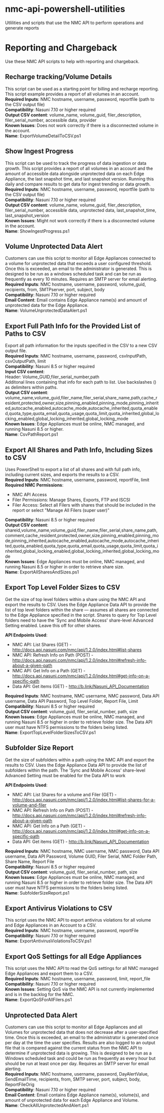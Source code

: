 # nmc-api-powershell-utilities
Utlilities and scripts that use the NMC API to perform operations and generate reports

# Reporting and Chargeback
Use these NMC API scripts to help with reporting and chargeback.

## Recharge tracking/Volume Details
This script can be used as a starting point for billing and recharge reporting. This script example provides a report of all volumes in an account.\
**Required Inputs**: NMC hostname, username, password, reportfile (path to the CSV output file)\
**Compatibility**: Nasuni 7.10 or higher required\
**Output CSV content**: volume_name, volume_guid, filer_description, filer_serial_number, accessible data, provider\
**Known Issues**: Does not work correctly if there is a disconnected volume in the account.\
**Name**: ExportVolumeDetailToCSV.ps1

## Show Ingest Progress
This script can be used to track the progress of data ingestion or data growth. This script provides a report of all volumes in an account and the amount of accessible data alongside unprotected data on each Edge Appliance, the last snapshot time, and last snapshot version. Running this daily and compare results to get data for ingest trending or data growth.\
**Required Inputs**: NMC hostname, username, password, reportfile (path to the CSV output file)\
**Compatibility**: Nasuni 7.10 or higher required\
**Output CSV content**: volume_name, volume_guid, filer_description, filer_serial_number, accessible data, unprotected data, last_snapshot_time, last_snapshot_version\
**Known Issues**: Might not work correctly if there is a disconnected volume in the account. \
**Name**: ShowIngestProgress.ps1

## Volume Unprotected Data Alert
Customers can use this script to monitor all Edge Appliances connected to a volume for unprotected data that exceeds a user configured threshold. Once this is exceeded, an email to the administrator is generated. This is designed to be run as a windows scheduled task and can be run as frequently as every 10 minutes. Requires an SMTP server for email alerting.\
**Required Inputs**: NMC hostname, username, password, volume_guid, recipients, from, SMTPserver, port, subject, body\
**Compatibility**: Nasuni 7.10 or higher required\
**Email Content**: Email contains Edge Appliance name(s) and amount of unprotected data for the Edge Appliance.\
**Name**: VolumeUnprotectedDataAlert.ps1

## Export Full Path Info for the Provided List of Paths to CSV
Export all path information for the inputs specified in the CSV to a new CSV output file.\
**Required Inputs**: NMC hostname, username, password, csvInputPath, csvOutputPath, limit\
**Compatibility**: Nasuni 8.5 or higher required\
**Input CSV content**:\
Header: Volume_GUID,filer_serial_number,path\
Additonal lines containing that info for each path to list. Use backslashes (\) as delimiters within paths.\
**Output CSV content**: volume_name,volume_guid,filer_name,filer_serial,share_name,path,cache_resident,protected,owner,size,pinning_enabled,pinning_mode,pinning_inherited,autocache_enabled,autocache_mode,autocache_inherited,quota_enabled,quota_type,quota_email,quota_usage,quota_limit,quota_inherited,global_locking_enabled,global_locking_inherited,global_locking_mode\
**Known Issues**: Edge Appliances must be online, NMC managed, and running Nasuni 8.5 or higher.\
**Name**: CsvPathReport.ps1

## Export All Shares and Path Info, Including Sizes to CSV
Uses PowerShell to export a list of all shares and with full path info, including current sizes, and exports the results to a CSV.\
**Required Inputs**: NMC hostname, username, password, reportFile, limit\
**Required NMC Permissions**:
* NMC API Access
* Filer Permissions: Manage Shares, Exports, FTP and ISCSI
* Filer Access: Select all Filers with shares that should be included in the report or select "Manage All Filers (super user)"

**Compatibility**: Nasuni 8.5 or higher required\
**Output CSV content**: shareid,volume_name,volume_guid,filer_name,filer_serial,share_name,path,comment,cache_resident,protected,owner,size,pinning_enabled,pinning_mode,pinning_inherited,autocache_enabled,autocache_mode,autocache_inherited,quota_enabled,quota_type,quota_email,quota_usage,quota_limit,quota_inherited,global_locking_enabled,global_locking_inherited,global_locking_mode\
**Known Issues**: Edge Appliances must be online, NMC managed, and running Nasuni 8.5 or higher in order to retrieve share size.\
**Name**: ExportAllSharesAndSizes.ps1

## Export Top Level Folder Sizes to CSV
Get the size of top level folders within a share using the NMC API and export the results to CSV. Uses the Edge Appliance Data API to provide the list of top level folders within the share — assumes all shares are connected to the Edge Appliance specified in the script. Shares to query for Top Level folders need to have the 'Sync and Mobile Access' share-level Advanced Setting enabled. Leave this off for other shares.

**API Endpoints Used**:  
* NMC API: List Shares (GET) - http://docs.api.nasuni.com/nmc/api/1.2.0/index.html#list-shares
* NMC API: Refresh Info on Path (POST) - http://docs.api.nasuni.com/nmc/api/1.2.0/index.html#refresh-info-about-a-given-path  
* NMC API: Get Info on a Path (GET) - http://docs.api.nasuni.com/nmc/api/1.2.0/index.html#get-info-on-a-specific-path
* Data API: Get items (GET) - http://b.link/Nasuni_API_Documentation

**Required Inputs**: NMC hostname, NMC username, NMC password, Data API username, Data API Password, Top Level Folder, Report File, Limit\
**Compatibility**: Nasuni 8.5 or higher required\
**Output CSV content**: volume_guid, filer_serial_number, path, size\
**Known Issues**: Edge Appliances must be online, NMC managed, and running Nasuni 8.5 or higher in order to retrieve folder size. The Data API user must have NTFS permissions to the folders being listed.\
**Name**: ExportTopLevelFolderSizesToCSV.ps1

## Subfolder Size Report
Get the size of subfolders within a path using the NMC API and export the results to CSV. Uses the Edge Appliance Data API to provide the list of subfolders within the path. The 'Sync and Mobile Access' share-level Advanced Setting must be enabled for the Data API to work

**API Endpoints Used**:  
* NMC API: List Shares for a volume and Filer (GET) - http://docs.api.nasuni.com/nmc/api/1.2.0/index.html#list-shares-for-a-volume-and-filer
* NMC API: Refresh Info on Path (POST) - http://docs.api.nasuni.com/nmc/api/1.2.0/index.html#refresh-info-about-a-given-path  
* NMC API: Get Info on a Path (GET) - http://docs.api.nasuni.com/nmc/api/1.2.0/index.html#get-info-on-a-specific-path
* Data API: Get items (GET) - http://b.link/Nasuni_API_Documentation

**Required Inputs**: NMC hostname, NMC username, NMC password, Data API username, Data API Password, Volume GUID, Filer Serial, NMC Folder Path, Share Name, Report File\
**Compatibility**: Nasuni 8.5 or higher required\
**Output CSV content**: volume_guid, filer_serial_number, path, size\
**Known Issues**: Edge Appliances must be online, NMC managed, and running Nasuni 8.5 or higher in order to retrieve folder size. The Data API user must have NTFS permissions to the folders being listed.\
**Name**: SubfolderSizeReport.ps1

## Export Antivirus Violations to CSV
This script uses the NMC API to export antivirus violations for all volume and Edge Appliances in an Account to a CSV.\
**Required Inputs**: NMC hostname, username, password, reportFile\
**Compatibility**: Nasuni 7.10 or higher required\
**Name**: ExportAntivirusViolationsToCSV.ps1

## Export QoS Settings for all Edge Appliances
This script uses the NMC API to read the QoS settings for all NMC managed Edge Appliances and export them to a CSV.\
**Required Inputs**: NMC hostname, username, password, limit, report_file\
**Compatibility**: Nasuni 7.10 or higher required\
**Known Issues**: Setting QoS via the NMC API is not currently implemented and is in the backlog for the NMC.\
**Name**: ExportQoSForAllFilers.ps1

## Unprotected Data Alert
Customers can use this script to monitor all Edge Appliances and all Volumes for unprotected data that does not decrease after a user-specified time. Once this is exceeded, an email to the administrator is generated once per day at the time the user specifies. Results are also logged to an output file that is compared against the current status from the NMC API to determine if unprotected data is growing. This is designed to be run as a Windows scheduled task and could be run as frequently as every hour but should be run at least once per day. Requires an SMTP server for email alerting.\
**Required Inputs**: NMC hostname, username, password, DayAlertValue, SendEmailTime, recipients, from, SMTP server, port, subject, body, ReportFileOrig\
**Compatibility**: Nasuni 7.10 or higher required\
**Email Content**: Email contains Edge Appliance name(s), volume(s), and amount of unprotected data for each Edge Appliance and Volume.\
**Name**: CheckAllUnprotectedAndAlert.ps1
